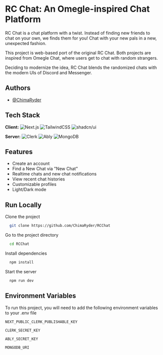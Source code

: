 # RC Chat: An Omegle-inspired Chat Platform

RC Chat is a chat platform with a twist. Instead of finding new friends to chat on your own, we finds them for you! Chat with your new pals in a new, unexpected fashion.

This project is web-based port of the original RC Chat. Both projects are inspired from Omegle Chat, where users get to chat with random strangers.

Deciding to modernize the idea, RC Chat blends the randomized chats with the modern UIs of Discord and Messenger.
## Authors

- [@ChimaRyder](https://www.github.com/ChimaRyder)


## Tech Stack

**Client:** ![Next.js](https://img.shields.io/badge/Next.js-black?logo=next.js&logoColor=white&style=for-the-badge) ![TailwindCSS](https://img.shields.io/badge/Tailwind%20CSS-%2338B2AC.svg?logo=tailwind-css&logoColor=white&style=for-the-badge) ![shadcn/ui](https://img.shields.io/badge/shadcn%2Fui-000?logo=shadcnui&logoColor=fff&style=for-the-badge)

**Server:** ![Clerk](https://img.shields.io/badge/Clerk-6c47ff?logo=clerk&logoColor=fff&style=for-the-badge) ![Ably](https://img.shields.io/badge/Ably-ED760A?style=for-the-badge&logoColor=white) ![MongoDB](https://img.shields.io/badge/MongoDB-%234ea94b.svg?style=for-the-badge&logo=mongodb&logoColor=white)

## Features

- Create an account
- Find a New Chat via "New Chat"
- Realtime chats and new chat notifications
- View recent chat histories
- Customizable profiles
- Light/Dark mode


## Run Locally

Clone the project

```bash
  git clone https://github.com/ChimaRyder/RCChat
```

Go to the project directory

```bash
  cd RCChat
```

Install dependencies

```bash
  npm install
```

Start the server

```bash
  npm run dev
```


## Environment Variables

To run this project, you will need to add the following environment variables to your .env file

`NEXT_PUBLIC_CLERK_PUBLISHABLE_KEY`

`CLERK_SECRET_KEY`

`ABLY_SECRET_KEY`

`MONGODB_URI`

